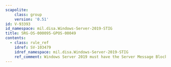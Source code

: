 ```yaml
---
scapolite:
    class: group
    version: '0.51'
id: V-93393
id_namespace: mil.disa.Windows-Server-2019-STIG
title: SRG-OS-000095-GPOS-00049
contents:
  - class: rule_ref
    idref: SV-103479
    idref_namespace: mil.disa.Windows-Server-2019-STIG
    ref_comment: Windows Server 2019 must have the Server Message Block (SMB ...
---
```


